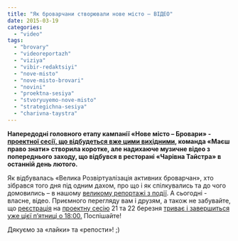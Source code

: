 ```yaml
---
title: "Як броварчани створювали нове місто – ВІДЕО"
date: 2015-03-19
categories: 
  - "video"
tags: 
  - "brovary"
  - "videoreportazh"
  - "viziya"
  - "vibir-redaktsiyi"
  - "nove-misto"
  - "nove-misto-brovari"
  - "novini"
  - "proektna-sesiya"
  - "stvoryuyemo-nove-misto"
  - "strategichna-sesiya"
  - "charivna-taystra"
---
```


**Напередодні головного етапу кампанії «Нове місто – Бровари» - [проектної сесії, що відбудеться вже цими вихідними](https://mpz.brovary.org/vid-mriy-do-proektiv-brovarchani-prodovzhuyut-stvoryuvati-viziyu-novogo-mista/), команда «Маєш право знати» створила коротке, але надихаюче музичне відео з попереднього заходу, що відбувся в ресторані «Чарівна Тайстра» в останній день лютого.**

Як відбувалась «Велика Розвіртуалізація активних броварчан», хто зібрався того дня під одним дахом, про що і як спілкувались та до чого домовились – в нашому [великому репортажі з події](https://mpz.brovary.org/viziya-novih-brovariv-pershiy-krok-na-pochatku-velikogo-shlyahu/). А сьогодні - власне, відео. Приємного перегляду вам і друзям, а також не забувайте, що [реєстрація](https://docs.google.com/forms/d/1RdzgW8sbSZzKjgKxLlAWGskcSl6y9l7-aBaRMZ59ofw/viewform) на [проектну сесію](https://mpz.brovary.org/vid-mriy-do-proektiv-brovarchani-prodovzhuyut-stvoryuvati-viziyu-novogo-mista/) 21 та 22 березня [триває і завершиться уже цієї п’ятниці о 18:00.](https://docs.google.com/forms/d/1RdzgW8sbSZzKjgKxLlAWGskcSl6y9l7-aBaRMZ59ofw/viewform) Поспішайте!

Дякуємо за «лайки» та «репости»! ;)
